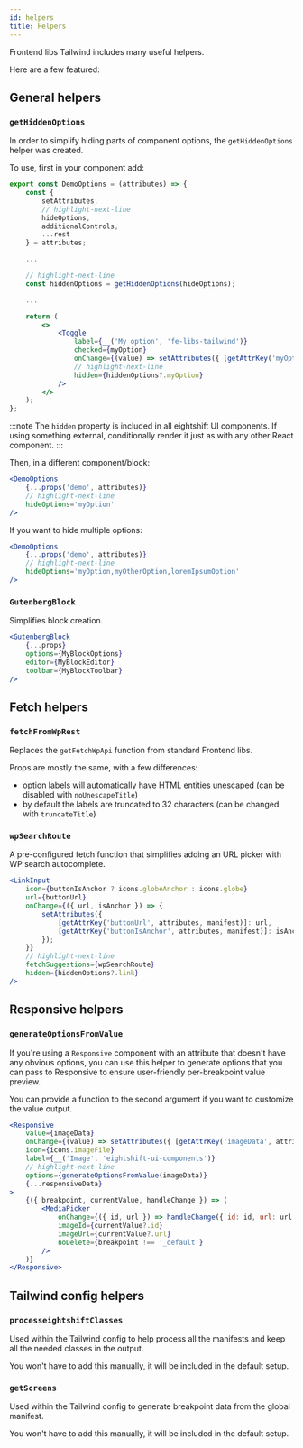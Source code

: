 ```yaml
---
id: helpers
title: Helpers
---
```


Frontend libs Tailwind includes many useful helpers.

Here are a few featured:

## General helpers

### `getHiddenOptions`
In order to simplify hiding parts of component options, the `getHiddenOptions` helper was created.

To use, first in your component add:
```jsx
export const DemoOptions = (attributes) => {
	const {
		setAttributes,
		// highlight-next-line
		hideOptions,
		additionalControls,
		...rest
	} = attributes;

	...

	// highlight-next-line
	const hiddenOptions = getHiddenOptions(hideOptions);

	...

	return (
		<>
			<Toggle
				label={__('My option', 'fe-libs-tailwind')}
				checked={myOption}
				onChange={(value) => setAttributes({ [getAttrKey('myOption', attributes, manifest)]: value })}
				// highlight-next-line
				hidden={hiddenOptions?.myOption}
			/>
		</>
	);
};
```

:::note
The `hidden` property is included in all eightshift UI components.
If using something external, conditionally render it just as with any other React component.
:::

Then, in a different component/block:
```jsx
<DemoOptions
	{...props('demo', attributes)}
	// highlight-next-line
	hideOptions='myOption'
/>
```

If you want to hide multiple options:
```jsx
<DemoOptions
	{...props('demo', attributes)}
	// highlight-next-line
	hideOptions='myOption,myOtherOption,loremIpsumOption'
/>
```

### `GutenbergBlock`
Simplifies block creation.

```jsx
<GutenbergBlock
	{...props}
	options={MyBlockOptions}
	editor={MyBlockEditor}
	toolbar={MyBlockToolbar}
/>
```

## Fetch helpers

### `fetchFromWpRest`
Replaces the `getFetchWpApi` function from standard Frontend libs.

Props are mostly the same, with a few differences:
- option labels will automatically have HTML entities unescaped (can be disabled with `noUnescapeTitle`)
- by default the labels are truncated to 32 characters (can be changed with `truncateTitle`)

### `wpSearchRoute`
A pre-configured fetch function that simplifies adding an URL picker with WP search autocomplete.

```jsx
<LinkInput
	icon={buttonIsAnchor ? icons.globeAnchor : icons.globe}
	url={buttonUrl}
	onChange={({ url, isAnchor }) => {
		setAttributes({
			[getAttrKey('buttonUrl', attributes, manifest)]: url,
			[getAttrKey('buttonIsAnchor', attributes, manifest)]: isAnchor ?? false,
		});
	}}
	// highlight-next-line
	fetchSuggestions={wpSearchRoute}
	hidden={hiddenOptions?.link}
/>
```

## Responsive helpers
### `generateOptionsFromValue`

If you're using a `Responsive` component with an attribute that doesn't have any obvious options, you can use this helper to generate options that you can pass to Responsive to ensure user-friendly per-breakpoint value preview.

You can provide a function to the second argument if you want to customize the value output.

```jsx
<Responsive
	value={imageData}
	onChange={(value) => setAttributes({ [getAttrKey('imageData', attributes, manifest)]: value })}
	icon={icons.imageFile}
	label={__('Image', 'eightshift-ui-components')}
	// highlight-next-line
	options={generateOptionsFromValue(imageData)}
	{...responsiveData}
>
	{({ breakpoint, currentValue, handleChange }) => (
		<MediaPicker
			onChange={({ id, url }) => handleChange({ id: id, url: url })}
			imageId={currentValue?.id}
			imageUrl={currentValue?.url}
			noDelete={breakpoint !== '_default'}
		/>
	)}
</Responsive>
```

## Tailwind config helpers

### `processeightshiftClasses`

Used within the Tailwind config to help process all the manifests and keep all the needed classes in the output.

You won't have to add this manually, it will be included in the default setup.

### `getScreens`

Used within the Tailwind config to generate breakpoint data from the global manifest.

You won't have to add this manually, it will be included in the default setup.
